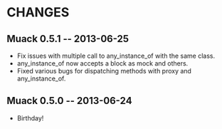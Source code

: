 # CHANGES

## Muack 0.5.1 -- 2013-06-25

* Fix issues with multiple call to any_instance_of with the same class.
* any_instance_of now accepts a block as mock and others.
* Fixed various bugs for dispatching methods with proxy and any_instance_of.

## Muack 0.5.0 -- 2013-06-24

* Birthday!
